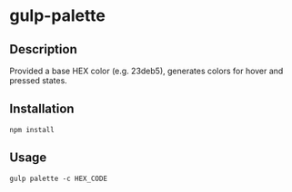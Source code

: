 # gulp-palette


## Description
Provided a base HEX color (e.g. 23deb5), generates colors for hover and pressed states.

## Installation

```
npm install
```

## Usage

```
gulp palette -c HEX_CODE
```




